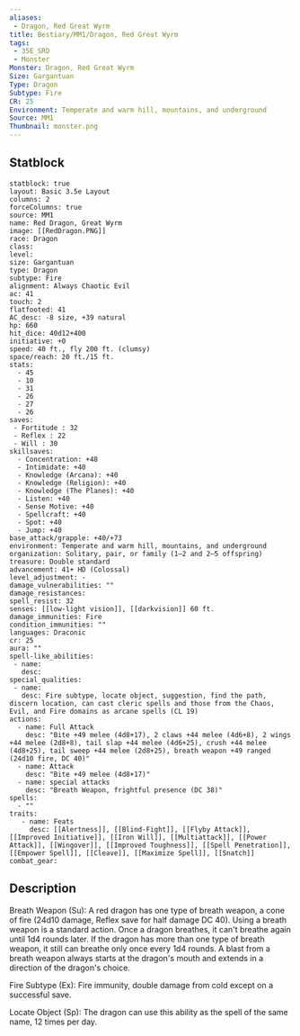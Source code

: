 ```yaml
---
aliases:
 - Dragon, Red Great Wyrm
title: Bestiary/MM1/Dragon, Red Great Wyrm
tags:
 - 35E_SRD
 - Monster
Monster: Dragon, Red Great Wyrm
Size: Gargantuan
Type: Dragon
Subtype: Fire
CR: 25
Environment: Temperate and warm hill, mountains, and underground
Source: MM1
Thumbnail: monster.png
---
```


## Statblock

```statblock
statblock: true
layout: Basic 3.5e Layout
columns: 2
forceColumns: true
source: MM1 
name: Red Dragon, Great Wyrm
image: [[RedDragon.PNG]]
race: Dragon
class: 
level: 
size: Gargantuan
type: Dragon
subtype: Fire
alignment: Always Chaotic Evil
ac: 41
touch: 2
flatfooted: 41
AC_desc: -8 size, +39 natural
hp: 660
hit_dice: 40d12+400
initiative: +0
speed: 40 ft., fly 200 ft. (clumsy)
space/reach: 20 ft./15 ft.
stats:
  - 45
  - 10
  - 31
  - 26
  - 27
  - 26
saves:
 - Fortitude : 32
 - Reflex : 22
 - Will : 30
skillsaves:
  - Concentration: +48
  - Intimidate: +40
  - Knowledge (Arcana): +40
  - Knowledge (Religion): +40
  - Knowledge (The Planes): +40
  - Listen: +40
  - Sense Motive: +40
  - Spellcraft: +40
  - Spot: +40
  - Jump: +40
base_attack/grapple: +40/+73
environment: Temperate and warm hill, mountains, and underground
organization: Solitary, pair, or family (1–2 and 2–5 offspring)
treasure: Double standard
advancement: 41+ HD (Colossal)
level_adjustment: -
damage_vulnerabilities: ""
damage_resistances: 
spell_resist: 32
senses: [[low-light vision]], [[darkvision]] 60 ft.
damage_immunities: Fire
condition_immunities: ""
languages: Draconic
cr: 25
aura: ""
spell-like_abilities:
 - name: 
   desc: 
special_qualities:
 - name:
   desc: Fire subtype, locate object, suggestion, find the path, discern location, can cast cleric spells and those from the Chaos, Evil, and Fire domains as arcane spells (CL 19)
actions:
  - name: Full Attack
    desc: "Bite +49 melee (4d8+17), 2 claws +44 melee (4d6+8), 2 wings +44 melee (2d8+8), tail slap +44 melee (4d6+25), crush +44 melee (4d8+25), tail sweep +44 melee (2d8+25), breath weapon +49 ranged (24d10 fire, DC 40)"
  - name: Attack
    desc: "Bite +49 melee (4d8+17)"
  - name: special attacks
    desc: "Breath Weapon, frightful presence (DC 38)"
spells:
  - ""
traits:
   - name: Feats
     desc: [[Alertness]], [[Blind-Fight]], [[Flyby Attack]], [[Improved Initiative]], [[Iron Will]], [[Multiattack]], [[Power Attack]], [[Wingover]], [[Improved Toughness]], [[Spell Penetration]], [[Empower Spell]], [[Cleave]], [[Maximize Spell]], [[Snatch]]
combat_gear:  
```

## Description






Breath Weapon (Su): A red dragon has one type of breath weapon, a cone of fire (24d10 damage, Reflex save for half damage DC 40). Using a breath weapon is a standard action. Once a dragon breathes, it can't breathe again until 1d4 rounds later. If the dragon has more than one type of breath weapon, it still can breathe only once every 1d4 rounds. A blast from a breath weapon always starts at the dragon's mouth and extends in a direction of the dragon's choice.

Fire Subtype (Ex): Fire immunity, double damage from cold except on a successful save.

Locate Object (Sp): The dragon can use this ability as the spell of the same name, 12 times per day.